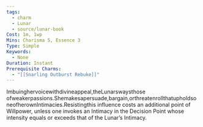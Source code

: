 ```yaml
---
tags:
  - charm
  - Lunar
  - source/lunar-book
Cost: 1m, 1wp
Mins: Charisma 5, Essence 3
Type: Simple
Keywords:
  - None
Duration: Instant
Prerequisite Charms:
  - "[[Snarling Outburst Rebuke]]"
---
```

Imbuinghervoicewithdivineappeal,theLunarswaysthose ofweakerpassions.Shemakesapersuade,bargain,orthreatenrollthatupholdsoneofherownIntimacies.Resistingthis influence costs an additional point of Willpower, unless one invokes an Intimacy in the Decision Point whose intensity equals or exceeds that of the Lunar’s Intimacy.